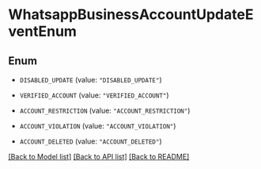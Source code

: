 # WhatsappBusinessAccountUpdateEventEnum

## Enum


* `DISABLED_UPDATE` (value: `"DISABLED_UPDATE"`)

* `VERIFIED_ACCOUNT` (value: `"VERIFIED_ACCOUNT"`)

* `ACCOUNT_RESTRICTION` (value: `"ACCOUNT_RESTRICTION"`)

* `ACCOUNT_VIOLATION` (value: `"ACCOUNT_VIOLATION"`)

* `ACCOUNT_DELETED` (value: `"ACCOUNT_DELETED"`)


[[Back to Model list]](../README.md#documentation-for-models) [[Back to API list]](../README.md#documentation-for-api-endpoints) [[Back to README]](../README.md)


